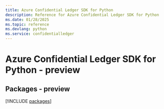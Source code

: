 ```yaml
---
title: Azure Confidential Ledger SDK for Python
description: Reference for Azure Confidential Ledger SDK for Python
ms.date: 01/28/2025
ms.topic: reference
ms.devlang: python
ms.service: confidentialledger
---
```

# Azure Confidential Ledger SDK for Python - preview
## Packages - preview
[!INCLUDE [packages](confidential-ledger-index.md)]